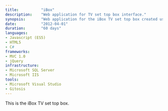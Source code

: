 ```yaml
---
title: 			"iBox"
description:	"Web application for TV set top box interface."
synopsis:		"Web application for the iBox TV set top box created using Javascript and C# MVC 1.0."
date:			"2012-04-01"
duration:		"60 days"
languages: 		
- Javascript (ES5)
- HTML5
- C#
frameworks:
- MVC 1.0
- jQuery
infrastructure:
- Microsoft SQL Server
- Microsoft IIS
tools:
- Microsoft Visual Studio
- Gitosis
---
```


This is the iBox TV set top box.